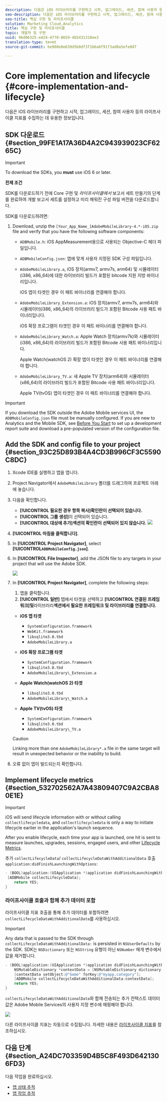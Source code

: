 ```yaml
---
description: 다음은 iOS 라이브러리를 구현하고 시작, 업그레이드, 세션, 참여 사용자 등의 라이프사이클 지표를 수집하는 데 유용한 정보입니다.
seo-description: 다음은 iOS 라이브러리를 구현하고 시작, 업그레이드, 세션, 참여 사용자 등의 라이프사이클 지표를 수집하는 데 유용한 정보입니다.
seo-title: 핵심 구현 및 라이프사이클
solution: Marketing Cloud,Analytics
title: 핵심 구현 및 라이프사이클
topic: 개발자 및 구현
uuid: 96d06325-e424-4770-8659-4b5431318ee3
translation-type: tm+mt
source-git-commit: be980e0e639d5b0df3f1b6a6f91f3ad0a5efe8d7

---
```



# Core implementation and lifecycle {#core-implementation-and-lifecycle}

다음은 iOS 라이브러리를 구현하고 시작, 업그레이드, 세션, 참여 사용자 등의 라이프사이클 지표를 수집하는 데 유용한 정보입니다.

## SDK 다운로드 {#section_99FE1A17A36D4A2C943939023CF6265C}

>[!IMPORTANT]
>
>To download the SDKs, you **must** use iOS 6 or later.

**전제 조건**

SDK를 다운로드하기 전에 Core 구현 및 *라이프사이클에서* 보고서 세트 [](/help/ios/getting-started/requirements.md) 만들기의 단계를 완료하여 개발 보고서 세트를 설정하고 미리 채워진 구성 파일 버전을 다운로드합니다.

SDK를 다운로드하려면:

1. Download, unzip the `[Your_App_Name_]AdobeMobileLibrary-4.*-iOS.zip` file and verify that you have the following software components:

   * `ADBMobile.h`: iOS AppMeasurement용으로 사용되는 Objective-C 헤더 파일입니다.
   * `ADBMobileConfig.json`: 앱에 맞게 사용자 지정된 SDK 구성 파일입니다.
   * `AdobeMobileLibrary.a`, iOS 장치(armv7, armv7s, arm64) 및 시뮬레이터(i386, x86_64)에 대한 라이브러리 빌드가 포함된 bitcode 지원 지방 바이너리입니다.

      iOS 앱이 타겟인 경우 이 패트 바이너리를 연결해야 합니다.

   * `AdobeMobileLibrary_Extension.a`: iOS 장치(armv7, armv7s, arm64)와 시뮬레이터(i386, x86_64)의 라이브러리 빌드가 포함된 Bitcode 사용 패트 바이너리입니다.

      iOS 확장 프로그램이 타겟인 경우 이 패트 바이너리를 연결해야 합니다.

   * `AdobeMobileLibrary_Watch.a`: Apple Watch 장치(armv7k)와 시뮬레이터(i386, x86_64)의 라이브러리 빌드가 포함된 Bitcode 사용 패트 바이너리입니다.

      Apple Watch(watchOS 2) 확장 앱이 타겟인 경우 이 패트 바이너리를 연결해야 합니다.

   * `AdobeMobileLibrary_TV.a`: 새 Apple TV 장치(arm64)와 시뮬레이터(x86_64)의 라이브러리 빌드가 포함된 Bitcode 사용 패트 바이너리입니다.

      Apple TV(tvOS) 앱이 타겟인 경우 이 패트 바이너리를 연결해야 합니다.

>[!IMPORTANT]
>
>If you download the SDK outside the Adobe Mobile services UI, the `ADBMobileConfig.json` file must be manually configured. If you are new to Analytics and the Mobile SDK, see [Before You Start](/help/ios/getting-started/requirements.md) to set up a development report suite and download a pre-populated version of the configuration file.

## Add the SDK and config file to your project {#section_93C25D893B4A4CD3B996CF3C5590C8DC}

1. Xcode IDE를 실행하고 앱을 엽니다.
1. Project Navigator에서 `AdobeMobileLibrary` 폴더를 드래그하여 프로젝트 아래에 놓습니다.
1. 다음을 확인합니다.

   * **[!UICONTROL 필요한 경우 항목 복사]확인란이 선택되어 있습니다.**
   * **[!UICONTROL 그룹 생성]**&#x200B;이 선택되어 있습니다.
   * **[!UICONTROL 대상에 추가]섹션의 확인란이 선택되어 있지 않습니다.**
   ![](assets/step_3.png)

1. **[!UICONTROL 마침을 클릭합니다]**.
1. In **[!UICONTROL Project Navigator]**, select **[!UICONTROL`ADBMobileConfig.json`]**.
1. In **[!UICONTROL File Inspector]**, add the JSON file to any targets in your project that will use the Adobe SDK.

   ![](assets/step_4.png)

1. In **[!UICONTROL Project Navigator]**, complete the following steps:

   1. 앱을 클릭합니다.
   1. **[!UICONTROL 일반]** 탭에서 타겟을 선택하고 **[!UICONTROL 연결된 프레임워크]및**&#x200B;라이브러리&#x200B;**섹션에서 필요한 프레임워크 및 라이브러리를 연결합니다.**
   * **iOS 앱 타겟**
      * `SystemConfiguration.framework`
      * `WebKit.framework`
      * `libsqlite3.0.tbd`
      * `AdobeMobileLibrary.a`
   * **iOS 확장 프로그램 타겟**

      * `SystemConfiguration.framework`
      * `libsqlite3.0.tbd`
      * `AdobeMobileLibrary\_Extension.a`
   * **Apple Watch(watchOS 2) 타겟**

      * `libsqlite3.0.tbd`
      * `AdobeMobileLibrary\_Watch.a`
   * **Apple TV(tvOS) 타겟**

      * `SystemConfiguration.framework`
      * `libsqlite3.0.tbd`
      * `AdobeMobileLibrary\_TV.a`
   >[!CAUTION]
   >
   > Linking more than one `AdobeMobileLibrary*.a` file in the same target will result in unexpected behavior or the inability to build.

1. 오류 없이 앱이 빌드되는지 확인합니다.

## Implement lifecycle metrics {#section_532702562A7A43809407C9A2CBA80E1E}

>[!IMPORTANT]
>
>iOS will send lifecycle information with or without calling `collectlifecycledata`, and `collectlifecycledata` is only a way to initiate lifecycle earlier in the application's launch sequence.

After you enable lifecycle, each time your app is launched, one hit is sent to measure launches, upgrades, sessions, engaged users, and other [Lifecycle Metrics](/help/ios/metrics.md).

추가 `collectLifecycleData`/ `collectLifecycleDataWithAdditionalData` 호출 `application:didFinishLaunchingWithOptions`:

```objective-c
- (BOOL)application:(UIApplication *)application didFinishLaunchingWithOptions:(NSDictionary *)launchOptions { 
 [ADBMobile collectLifecycleData]; 
    return YES; 
}
```

### 라이프사이클 호출과 함께 추가 데이터 포함

라이프사이클 지표 호출을 통해 추가 데이터를 포함하려면 `collectLifecycleDataWithAdditionalData`를 사용하십시오.

>[!IMPORTANT]
>
>Any data that is passed to the SDK through `collectLifecycleDataWithAdditionalData:` is persisted in `NSUserDefaults` by the SDK. SDK는 `NSDictionary` 또는 `NSString` 유형이 아닌 `NSNumber` 매개 변수에서 값을 제거합니다.

```objective-c
- (BOOL)application:(UIApplication *)application didFinishLaunchingWithOptions:(NSDictionary *)launchOptions { 
    NSMutableDictionary *contextData = [NSMutableDictionary dictionary]; 
    [contextData setObject:@"Game" forKey:@"myapp.category"]; 
    [ADBMobile collectLifecycleDataWithAdditionalData:contextData]; 
    return YES; 
}
```

`collectLifecycleDataWithAdditionalData`와 함께 전송되는 추가 컨텍스트 데이터 값은 Adobe Mobile Services의 사용자 지정 변수에 매핑해야 합니다.

![](assets/map-variable-lifecycle.png)

다른 라이프사이클 지표는 자동으로 수집됩니다. 자세한 내용은 [라이프사이클 지표](/help/ios/metrics.md)를 참조하십시오.

## 다음 단계 {#section_A24DC703359D4B5C8F493D6421306FD3}

다음 작업을 완료하십시오.

* [앱 상태 추적](/help/ios/analytics-main/states.md)
* [앱 작업 추적](/help/ios/analytics-main/actions.md)
